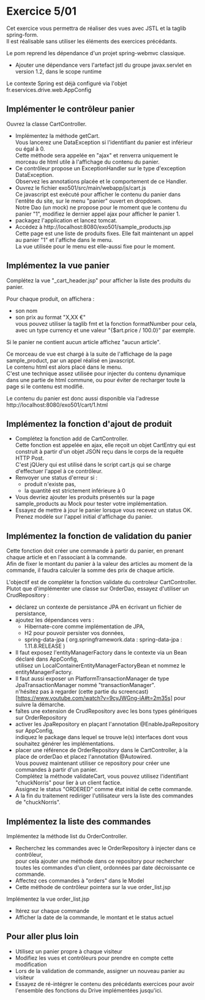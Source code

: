 # Exercice 5/01

Cet exercice vous permettra de réaliser des vues avec JSTL et la taglib spring-form.  
Il est réalisable sans utiliser les éléments des exercices précédants.

Le pom reprend les dépendance d'un projet spring-webmvc classique.

* Ajouter une dépendance vers l'artefact jstl du groupe javax.servlet en version 1.2, dans le scope runtime

Le contexte Spring est déjà configuré via l'objet fr.eservices.drive.web.AppConfig


## Implémenter le contrôleur panier

Ouvrez la classe CartController.

* Implémentez la méthode getCart.  
  Vous lancerez une DataException si l'identifiant du panier est inférieur ou égal à 0.  
  Cette méthode sera appelée en "ajax" et renverra uniquement le morceau de html utile à l'affichage du contenu du panier.
* Ce contrôleur propose un ExceptionHandler sur le type d'exception DataException.  
  Observez les annotations placée et le comportement de ce Handler.
* Ouvrez  le fichier exo501/src/main/webapp/js/cart.js  
  Ce javascript est exécuté pour afficher le contenu du panier dans l'entête du site, sur le menu "panier" ouvert en dropdown.  
  Notre Dao (un mock) ne propose pour le moment que le contenu du panier "1", modifiez le dernier appel ajax pour afficher le panier 1.  
* packagez l'application et lancez tomcat.
* Accédez à http://localhost:8080/exo501/sample_products.jsp  
  Cette page est une liste de produits fixes. Elle fait maintenant un appel au panier "1" et l'affiche dans le menu.  
  La vue utilisée pour le menu est elle-aussi fixe pour le moment.
  

## Implémentez la vue panier

Complétez la vue "_cart_header.jsp" pour afficher la liste des produits du panier.

Pour chaque produit, on affichera :

* son nom
* son prix au format "X,XX €"  
  vous pouvez utiliser la taglib fmt et la fonction formatNumber pour cela, avec un type currency et une valeur "{$art.price / 100.0}" par exemple.

Si le panier ne contient aucun article affichez "aucun article".

Ce morceau de vue est chargé à la suite de l'affichage de la page sample_product, par un appel réalisé en javascript.  
Le contenu html est alors placé dans le menu.  
C'est une technique assez utilisée pour injecter du contenu dynamique dans une partie de html commune, ou pour éviter de recharger toute la page si le contenu est modifié.

Le contenu du panier est donc aussi disponible via l'adresse http://localhost:8080/exo501/cart/1.html


## Implémentez la fonction d'ajout de produit

* Complétez la fonction add de CartController.  
  Cette fonction est appelée en ajax, elle reçoit un objet CartEntry qui est construit à partir d'un objet JSON reçu dans le corps de la requête HTTP Post.  
  C'est jQUery qui est utilisé dans le script cart.js qui se charge d'effectuer l'appel à ce contrôleur.
* Renvoyer une status d'erreur si :  
  - produit n'existe pas, 
  - la quantité est strictement inférieure à 0
* Vous devriez ajouter les produits présentés sur la page sample_products au Mock pour tester votre implémentation.
* Essayez de mettre à jour le panier lorsque vous recevez un status OK.  
  Prenez modèle sur l'appel initial d'affichage du panier.

## Implémentez la fonction de validation du panier

Cette fonction doit créer une commande à partir du panier, en prenant chaque article et en l'associant à la commande.  
Afin de fixer le montant du panier à la valeur des articles au moment de la commande, il faudra calculer la somme des prix de chaque article.  

L'objectif est de compléter la fonction validate du controleur CartController.  
Plutot que d'implémenter une classe sur OrderDao, essayez d'utiliser un CrudRepository :
  
* déclarez un contexte de persistance JPA en écrivant un fichier de persistance,
* ajoutez les dépendances vers :  
  - Hibernate-core comme implémentation de JPA,  
  - H2 pour pouvoir persister vos données,  
  - spring-data-jpa ( org.springframework.data : spring-data-jpa : 1.11.8.RELEASE )
* Il faut exposez l'entityManagerFactory dans le contexte via un Bean déclaré dans AppConfig,  
  utilisez un LocalContainerEntityManagerFactoryBean et nommez le entityManagerFactory.
* Il faut aussi exposer un PlatformTransactionManager de type JpaTransactionManager nommé "transactionManager".    
  n'hésitez pas à regarder (cette partie du screencast)[https://www.youtube.com/watch?v=9cyJWGng-iA#t=2m35s] pour suivre la démarche. 
* faîtes une extension de CrudRepository avec les bons types génériques sur OrderRepository
* activer les JpaRepository en plaçant l'annotation @EnableJpaRepository sur AppConfig,  
  indiquez le package dans lequel se trouve le(s) interfaces dont vous souhaitez générer les implémentations.
* placer une référence de OrderRepository dans le CartController, à la place de orderDao et placez l'annotation @Autowired.  
  Vous pouvez maintenant utiliser ce repository pour créer une commandes à partir d'un panier.  
  Complétez la méthode validateCart, vous pouvez utilisez l'identifiant "chuckNorris" pour lier à un client factice.    
  Assignez le status "ORDERED" comme état initial de cette commande.
* A la fin du traitement rediriger l'utilisateur vers la liste des commandes de "chuckNorris".

## Implémentez la liste des commandes

Implémentez la méthode list du OrderController.

* Recherchez les commandes avec le OrderRepository à injecter dans ce contrôleur,  
  pour cela ajouter une méthode dans ce repository pour rechercher toutes les commandes d'un client,
  ordonnées par date décroissante ce commande.
* Affectez ces commandes à "orders" dans le Model 
* Cette méthode de contrôleur pointera sur la vue order_list.jsp

Implémentez la vue order_list.jsp

* Itérez sur chaque commande
* Afficher la date de la commande, le montant et le status actuel

  

## Pour aller plus loin

* Utilisez un panier propre à chaque visiteur
* Modifiez les vues et contrôleurs pour prendre en compte cette modification
* Lors de la validation de commande, assigner un nouveau panier au visiteur
* Essayez de ré-intégrer le contenu des précédants exercices pour avoir l'ensemble des fonctions du Drive implémentées jusqu'ici.  


